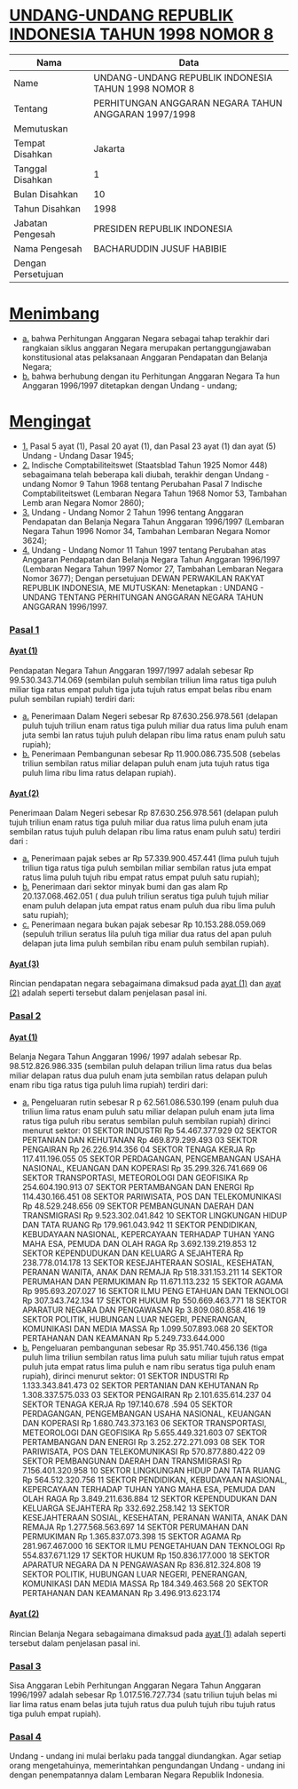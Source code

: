 # [UNDANG-UNDANG REPUBLIK INDONESIA TAHUN 1998 NOMOR 8](http://example.org/legal/peraturan/uu/1998/8)

| Nama | Data |
| ------ | ----- |
|Name|UNDANG-UNDANG REPUBLIK INDONESIA TAHUN 1998 NOMOR 8|
|Tentang| PERHITUNGAN ANGGARAN NEGARA TAHUN ANGGARAN 1997/1998|
|Memutuskan||
|Tempat Disahkan|Jakarta|
|Tanggal Disahkan|1|
|Bulan Disahkan|10|
|Tahun Disahkan|1998|
|Jabatan Pengesah|PRESIDEN REPUBLIK INDONESIA|
|Nama Pengesah|BACHARUDDIN JUSUF HABIBIE|
|Dengan Persetujuan||
# [Menimbang](http://example.org/legal/peraturan/uu/1998/8/menimbang)

* [a.](http://example.org/legal/peraturan/uu/1998/8/menimbang/huruf/a) bahwa Perhitungan Anggaran Negara sebagai tahap terakhir dari rangkaian siklus anggaran Negara merupakan pertanggungjawaban konstitusional atas pelaksanaan Anggaran Pendapatan dan Belanja Negara;
* [b.](http://example.org/legal/peraturan/uu/1998/8/menimbang/huruf/b) bahwa berhubung dengan itu Perhitungan Anggaran Negara Ta hun Anggaran 1996/1997 ditetapkan dengan Undang - undang;
# [Mengingat](http://example.org/legal/peraturan/uu/1998/8/mengingat)

* [1.](http://example.org/legal/peraturan/uu/1998/8/mengingat/huruf/0001) Pasal 5 ayat (1), Pasal 20 ayat (1), dan Pasal 23 ayat (1) dan ayat (5) Undang - Undang Dasar 1945;
* [2.](http://example.org/legal/peraturan/uu/1998/8/mengingat/huruf/0002) Indische Comptabiliteitswet (Staatsblad Tahun 1925 Nomor 448) sebagaimana telah beberapa kali diubah, terakhir dengan Undang - undang Nomor 9 Tahun 1968 tentang Perubahan Pasal 7 Indische Comptabiliteitswet (Lembaran Negara Tahun 1968 Nomor 53, Tambahan Lemb aran Negara Nomor 2860);
* [3.](http://example.org/legal/peraturan/uu/1998/8/mengingat/huruf/0003) Undang - Undang Nomor 2 Tahun 1996 tentang Anggaran Pendapatan dan Belanja Negara Tahun Anggaran 1996/1997 (Lembaran Negara Tahun 1996 Nomor 34, Tambahan Lembaran Negara Nomor 3624);
* [4.](http://example.org/legal/peraturan/uu/1998/8/mengingat/huruf/0004) Undang - Undang Nomor 11 Tahun 1997 tentang Perubahan atas Anggaran Pendapatan dan Belanja Negara Tahun Anggaran 1996/1997 (Lembaran Negara Tahun 1997 Nomor 27, Tambahan Lembaran Negara Nomor 3677); Dengan persetujuan DEWAN PERWAKILAN RAKYAT REPUBLIK INDONESIA, ME MUTUSKAN: Menetapkan : UNDANG - UNDANG TENTANG PERHITUNGAN ANGGARAN NEGARA TAHUN ANGGARAN 1996/1997.

### [Pasal 1](http://example.org/legal/peraturan/uu/1998/8/pasal/0001)

#### [Ayat (1)](http://example.org/legal/peraturan/uu/1998/8/pasal/0001/versi/19981001/ayat/0001)
Pendapatan Negara Tahun Anggaran 1997/1997 adalah sebesar Rp 99.530.343.714.069 (sembilan puluh sembilan triliun lima ratus tiga puluh miliar tiga ratus empat puluh tiga juta tujuh ratus empat belas ribu enam puluh sembilan rupiah) terdiri dari:
* [a.](http://example.org/legal/peraturan/uu/1998/8/pasal/0001/versi/19981001/ayat/0001/huruf/a) Penerimaan Dalam Negeri sebesar Rp 87.630.256.978.561 (delapan puluh tujuh triliun enam ratus tiga puluh miliar dua ratus lima puluh enam juta sembi lan ratus tujuh puluh delapan ribu lima ratus enam puluh satu rupiah);
* [b.](http://example.org/legal/peraturan/uu/1998/8/pasal/0001/versi/19981001/ayat/0001/huruf/b) Penerimaan Pembangunan sebesar Rp 11.900.086.735.508 (sebelas triliun sembilan ratus miliar delapan puluh enam juta tujuh ratus tiga puluh lima ribu lima ratus delapan rupiah).

#### [Ayat (2)](http://example.org/legal/peraturan/uu/1998/8/pasal/0001/versi/19981001/ayat/0002)
Penerimaan Dalam Negeri sebesar Rp 87.630.256.978.561 (delapan puluh tujuh triliun enam ratus tiga puluh miliar dua ratus lima puluh enam juta sembilan ratus tujuh puluh delapan ribu lima ratus enam puluh satu) terdiri dari :
* [a.](http://example.org/legal/peraturan/uu/1998/8/pasal/0001/versi/19981001/ayat/0002/huruf/a) Penerimaan pajak sebes ar Rp 57.339.900.457.441 (lima puluh tujuh triliun tiga ratus tiga puluh sembilan miliar sembilan ratus juta empat ratus lima puluh tujuh ribu empat ratus empat puluh satu rupiah);
* [b.](http://example.org/legal/peraturan/uu/1998/8/pasal/0001/versi/19981001/ayat/0002/huruf/b) Penerimaan dari sektor minyak bumi dan gas alam Rp 20.137.068.462.051 ( dua puluh triliun seratus tiga puluh tujuh miliar enam puluh delapan juta empat ratus enam puluh dua ribu lima puluh satu rupiah);
* [c.](http://example.org/legal/peraturan/uu/1998/8/pasal/0001/versi/19981001/ayat/0002/huruf/c) Penerimaan negara bukan pajak sebesar Rp 10.153.288.059.069 (sepuluh triliun seratus lila puluh tiga miliar dua ratus del apan puluh delapan juta lima puluh sembilan ribu enam puluh sembilan rupiah).

#### [Ayat (3)](http://example.org/legal/peraturan/uu/1998/8/pasal/0001/versi/19981001/ayat/0003)
Rincian pendapatan negara sebagaimana dimaksud pada [ayat (1)](http://example.org/legal/peraturan/uu/1998/8/pasal/0001/versi/19981001/ayat/0001) dan [ayat (2)](http://example.org/legal/peraturan/uu/1998/8/pasal/0001/versi/19981001/ayat/0002) adalah seperti tersebut dalam penjelasan pasal ini.


### [Pasal 2](http://example.org/legal/peraturan/uu/1998/8/pasal/0002)

#### [Ayat (1)](http://example.org/legal/peraturan/uu/1998/8/pasal/0002/versi/19981001/ayat/0001)
Belanja Negara Tahun Anggaran 1996/ 1997 adalah sebesar Rp. 98.512.826.986.335 (sembilan puluh delapan triliun lima ratus dua belas miliar delapan ratus dua puluh enam juta sembilan ratus delapan puluh enam ribu tiga ratus tiga puluh lima rupiah) terdiri dari:
* [a.](http://example.org/legal/peraturan/uu/1998/8/pasal/0002/versi/19981001/ayat/0001/huruf/a) Pengeluaran rutin sebesar R p 62.561.086.530.199 (enam puluh dua triliun lima ratus enam puluh satu miliar delapan puluh enam juta lima ratus tiga puluh ribu seratus sembilan puluh sembilan rupiah) dirinci menurut sektor: 01 SEKTOR INDUSTRI Rp 54.467.377.929 02 SEKTOR PERTANIAN DAN KEHUTANAN Rp 469.879.299.493 03 SEKTOR PENGAIRAN Rp 26.226.914.356 04 SEKTOR TENAGA KERJA Rp 117.411.196.055 05 SEKTOR PERDAGANGAN, PENGEMBANGAN USAHA NASIONAL, KEUANGAN DAN KOPERASI Rp 35.299.326.741.669 06 SEKTOR TRANSPORTASI, METEOROLOGI DAN GEOFISIKA Rp 254.604.190.913 07 SEKTOR PERTAMBANGAN DAN ENERGI Rp 114.430.166.451 08 SEKTOR PARIWISATA, POS DAN TELEKOMUNIKASI Rp 48.529.248.656 09 SEKTOR PEMBANGUNAN DAERAH DAN TRANSMIGRASI Rp 9.523.302.041.842 10 SEKTOR LINGKUNGAN HIDUP DAN TATA RUANG Rp 179.961.043.942 11 SEKTOR PENDIDIKAN, KEBUDAYAAN NASIONAL, KEPERCAYAAN TERHADAP TUHAN YANG MAHA ESA, PEMUDA DAN OLAH RAGA Rp 3.692.139.219.853 12 SEKTOR KEPENDUDUKAN DAN KELUARG A SEJAHTERA Rp 238.778.014.178 13 SEKTOR KESEJAHTERAAN SOSIAL, KESEHATAN, PERANAN WANITA, ANAK DAN REMAJA Rp 518.331.153.211 14 SEKTOR PERUMAHAN DAN PERMUKIMAN Rp 11.671.113.232 15 SEKTOR AGAMA Rp 995.693.207.027 16 SEKTOR ILMU PENG ETAHUAN DAN TEKNOLOGI Rp 307.343.742.134 17 SEKTOR HUKUM Rp 550.669.463.771 18 SEKTOR APARATUR NEGARA DAN PENGAWASAN Rp 3.809.080.858.416 19 SEKTOR POLITIK, HUBUNGAN LUAR NEGERI, PENERANGAN, KOMUNIKASI DAN MEDIA MASSA Rp 1.099.507.893.068 20 SEKTOR PERTAHANAN DAN KEAMANAN Rp 5.249.733.644.000
* [b.](http://example.org/legal/peraturan/uu/1998/8/pasal/0002/versi/19981001/ayat/0001/huruf/b) Pengeluaran pembangunan sebesar Rp 35.951.740.456.136 (tiga puluh lima triliun sembilan ratus lima puluh satu miliar tujuh ratus empat puluh juta empat ratus lima puluh e nam ribu seratus tiga puluh enam rupiah), dirinci menurut sektor: 01 SEKTOR INDUSTRI Rp 1.133.343.841.473 02 SEKTOR PERTANIAN DAN KEHUTANAN Rp 1.308.337.575.033 03 SEKTOR PENGAIRAN Rp 2.101.635.614.237 04 SEKTOR TENAGA KERJA Rp 197.140.678 .594 05 SEKTOR PERDAGANGAN, PENGEMBANGAN USAHA NASIONAL, KEUANGAN DAN KOPERASI Rp 1.680.743.373.163 06 SEKTOR TRANSPORTASI, METEOROLOGI DAN GEOFISIKA Rp 5.655.449.321.603 07 SEKTOR PERTAMBANGAN DAN ENERGI Rp 3.252.272.271.093 08 SEK TOR PARIWISATA, POS DAN TELEKOMUNIKASI Rp 570.877.880.422 09 SEKTOR PEMBANGUNAN DAERAH DAN TRANSMIGRASI Rp 7.156.401.320.958 10 SEKTOR LINGKUNGAN HIDUP DAN TATA RUANG Rp 564.512.320.756 11 SEKTOR PENDIDIKAN, KEBUDAYAAN NASIONAL, KEPERCAYAAN TERHADAP TUHAN YANG MAHA ESA, PEMUDA DAN OLAH RAGA Rp 3.849.211.636.884 12 SEKTOR KEPENDUDUKAN DAN KELUARGA SEJAHTERA Rp 332.692.258.142 13 SEKTOR KESEJAHTERAAN SOSIAL, KESEHATAN, PERANAN WANITA, ANAK DAN REMAJA Rp 1.277.568.563.697 14 SEKTOR PERUMAHAN DAN PERMUKIMAN Rp 1.365.837.073.398 15 SEKTOR AGAMA Rp 281.967.467.000 16 SEKTOR ILMU PENGETAHUAN DAN TEKNOLOGI Rp 554.837.671.129 17 SEKTOR HUKUM Rp 150.836.177.000 18 SEKTOR APARATUR NEGARA DA N PENGAWASAN Rp 836.812.324.808 19 SEKTOR POLITIK, HUBUNGAN LUAR NEGERI, PENERANGAN, KOMUNIKASI DAN MEDIA MASSA Rp 184.349.463.568 20 SEKTOR PERTAHANAN DAN KEAMANAN Rp 3.496.913.623.174

#### [Ayat (2)](http://example.org/legal/peraturan/uu/1998/8/pasal/0002/versi/19981001/ayat/0002)
Rincian Belanja Negara sebagaimana dimaksud pada [ayat (1)](http://example.org/legal/peraturan/uu/1998/8/pasal/0002/versi/19981001/ayat/0001) adalah seperti tersebut dalam penjelasan pasal ini.


### [Pasal 3](http://example.org/legal/peraturan/uu/1998/8/pasal/0003)
Sisa Anggaran Lebih Perhitungan Anggaran Negara Tahun Anggaran 1996/1997 adalah sebesar Rp 1.017.516.727.734 (satu triliun tujuh belas mi liar lima ratus enam belas juta tujuh ratus dua puluh tujuh ribu tujuh ratus tiga puluh empat rupiah).


### [Pasal 4](http://example.org/legal/peraturan/uu/1998/8/pasal/0004)
Undang - undang ini mulai berlaku pada tanggal diundangkan. Agar setiap orang mengetahuinya, memerintahkan pengundangan Undang - undang ini dengan penempatannya dalam Lembaran Negara Republik Indonesia.
